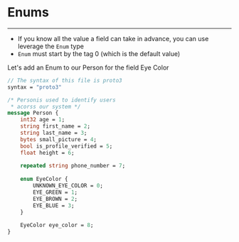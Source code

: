 # Enums

---

- If you know all the value a field can take in advance, you can use leverage the `Enum` type
- `Enum` must start by the tag 0 (which is the default value)

Let's add an Enum to our Person for the field Eye Color

```protobuf
// The syntax of this file is proto3
syntax = "proto3"

/* Personis used to identify users
 * acorss our system */
message Person {
	int32 age = 1;
	string first_name = 2;
	string last_name = 3;
	bytes small_picture = 4;
	bool is_profile_verified = 5;
	float height = 6;
		
	repeated string phone_number = 7;
	
	enum EyeColor {
		UNKNOWN_EYE_COLOR = 0;
		EYE_GREEN = 1;
		EYE_BROWN = 2;
		EYE_BLUE = 3;
	}
	
	EyeColor eye_color = 8;
}
```